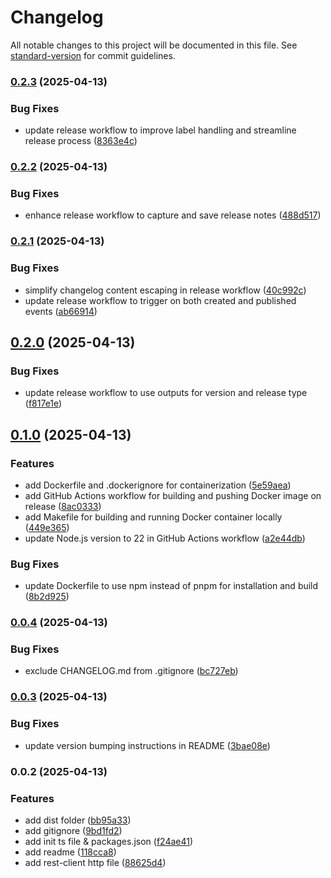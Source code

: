 # Changelog

All notable changes to this project will be documented in this file. See [standard-version](https://github.com/conventional-changelog/standard-version) for commit guidelines.

### [0.2.3](https://github.com/philopian/npm-standard-versioning/compare/v0.2.2...v0.2.3) (2025-04-13)


### Bug Fixes

* update release workflow to improve label handling and streamline release process ([8363e4c](https://github.com/philopian/npm-standard-versioning/commit/8363e4c0199988b852bf0f8c27611b740d704340))

### [0.2.2](https://github.com/philopian/npm-standard-versioning/compare/v0.2.1...v0.2.2) (2025-04-13)


### Bug Fixes

* enhance release workflow to capture and save release notes ([488d517](https://github.com/philopian/npm-standard-versioning/commit/488d517376478df5bf8a3728407706f48641d0d8))

### [0.2.1](https://github.com/philopian/npm-standard-versioning/compare/v0.2.0...v0.2.1) (2025-04-13)


### Bug Fixes

* simplify changelog content escaping in release workflow ([40c992c](https://github.com/philopian/npm-standard-versioning/commit/40c992cb831a6c178fc345aba6817c3e1eee27d1))
* update release workflow to trigger on both created and published events ([ab66914](https://github.com/philopian/npm-standard-versioning/commit/ab6691475cb00762f530c440295d8ae0de0f8859))

## [0.2.0](https://github.com/philopian/npm-standard-versioning/compare/v0.1.0...v0.2.0) (2025-04-13)


### Bug Fixes

* update release workflow to use outputs for version and release type ([f817e1e](https://github.com/philopian/npm-standard-versioning/commit/f817e1e7283609782517e722ee19587892b41124))

## [0.1.0](https://github.com/philopian/npm-standard-versioning/compare/v0.0.4...v0.1.0) (2025-04-13)


### Features

* add Dockerfile and .dockerignore for containerization ([5e59aea](https://github.com/philopian/npm-standard-versioning/commit/5e59aeae396b7e191a03d16cafa3ef4d46a65525))
* add GitHub Actions workflow for building and pushing Docker image on release ([8ac0333](https://github.com/philopian/npm-standard-versioning/commit/8ac03332f8b982277152997f42b20cad1a24517f))
* add Makefile for building and running Docker container locally ([449e365](https://github.com/philopian/npm-standard-versioning/commit/449e36578307e5c59c9301c7b065baf1e3e1a7b2))
* update Node.js version to 22 in GitHub Actions workflow ([a2e44db](https://github.com/philopian/npm-standard-versioning/commit/a2e44dba2acba3b38323d4b5ff6123383d6bfdbd))


### Bug Fixes

* update Dockerfile to use npm instead of pnpm for installation and build ([8b2d925](https://github.com/philopian/npm-standard-versioning/commit/8b2d92507576144d931d02542301d878e51a9499))

### [0.0.4](https://github.com/philopian/npm-standard-versioning/compare/v0.0.3...v0.0.4) (2025-04-13)


### Bug Fixes

* exclude CHANGELOG.md from .gitignore ([bc727eb](https://github.com/philopian/npm-standard-versioning/commit/bc727eb428c3f461d2a5a312acf3dec6042794d8))

### [0.0.3](https://github.com/philopian/npm-standard-versioning/compare/v0.0.2...v0.0.3) (2025-04-13)


### Bug Fixes

* update version bumping instructions in README ([3bae08e](https://github.com/philopian/npm-standard-versioning/commit/3bae08e0a03340e15b62423662bf60169254c037))

### 0.0.2 (2025-04-13)


### Features

* add dist folder ([bb95a33](https://github.com/philopian/npm-standard-versioning/commit/bb95a331fb720f5e32771597d2056cb050f0c435))
* add gitignore ([9bd1fd2](https://github.com/philopian/npm-standard-versioning/commit/9bd1fd26525e56ad520a9193c37737d184bb3f22))
* add init ts file & packages.json ([f24ae41](https://github.com/philopian/npm-standard-versioning/commit/f24ae41328cf918c64ce0dabbd869e12a393d453))
* add readme ([118cca8](https://github.com/philopian/npm-standard-versioning/commit/118cca8ec525e2db40e9d89badeabfa6d2095ff7))
* add rest-client http file ([88625d4](https://github.com/philopian/npm-standard-versioning/commit/88625d42a5ddeea86407c6ba7453fb15574c9206))
